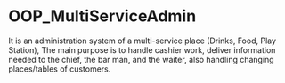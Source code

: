 # OOP_MultiServiceAdmin
It is an administration system of a multi-service place (Drinks, Food, Play Station), The main purpose is to handle cashier work, deliver information needed to the chief, the bar man, and the waiter, also handling changing places/tables of customers. 
